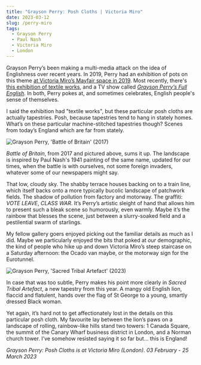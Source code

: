 ```yaml
---
title: "Grayson Perry: Posh Cloths | Victoria Miro"
date: 2023-03-12
slug: /perry-miro
tags:
  - Grayson Perry
  - Paul Nash
  - Victoria Miro
  - London
---
```


Grayson Perry’s been making a multi-media attack on the idea of Englishness over recent years. In 2019, Perry had an exhibition of pots on this theme [at Victoria Miro’s Mayfair space in 2019](https://www.victoria-miro.com/exhibitions/547/). Most recently, there's [this exhibition of textile works](https://online.victoria-miro.com/grayson-perry-london-venice-2023/), and a TV show called *[Grayson Perry’s Full English](https://www.theguardian.com/tv-and-radio/2023/jan/26/grayson-perry-full-english-review-comes-dangerously-close-to-tainting-the-artists-brand)*.  In both, Perry pokes at, and sometimes celebrates, English people's sense of themselves.

I said the exhibition had "textile works", but these particular posh cloths are actually tapestries. Posh, because tapestries tend to hang in stately homes. What’s on these particular machine-stitched tapestries though? Scenes from today’s England which are far from stately.

![Grayson Perry, 'Battle of Britain' (2017)](/perry-miro-1.jpeg)

*Battle of Britain*, from 2017 and pictured above, sums it up. The landscape is inspired by Paul Nash's 1941 painting of the same name, updated for our times, when the battle is with ourselves, not some foreign invaders, whatever some of our newspapers might say.

That low, cloudy sky. The shabby terrace houses backing on to a train line, which itself backs onto a more typically bucolic landscape of patchwork fields. The shadow of pollution from factory and motorway. The graffiti: *VOTE LEAVE*, *CLASS WAR*. It’s Perry’s artistic sleight of hand that allows him to present such a bleak scene so humorously, even warmly. Maybe it’s the rainbow that blesses the scene, just between a slurry-soaked field and a pestilential swarm of starlings.

My fellow gallery goers enjoyed picking out the familiar details as much as I did. Maybe we particularly enjoyed the bits that poked at *our* demographic, the kind of people who hike up and down Victoria Miro’s steep staircase on a Saturday afternoon: the Ocado van maybe, or the motorway sign for the Eurotunnel.

![Grayson Perry, 'Sacred Tribal Artefact' (2023)](/perry-miro-2.jpeg)

In case that was too subtle, Perry makes his point more clearly in *Sacred Tribal Artefact*, a new tapestry from this year. A mangy old English lion, flaccid and flatulent, hands over the flag of St George to a young, smartly dressed Black woman. 

Yet again, it’s hard not to get affectionately lost in the details on this particular posh cloth. My favourite lay between the lion’s paws on a landscape of rolling, rainbow-like hills stand two towers: 1 Canada Square, the summit of the Canary Wharf business district in London, and a Norman church tower. I’ve somehow resisted saying it so far but… this is England!

*Grayson Perry: Posh Cloths is at Victoria Miro (London). 03 February - 25 March 2023*
